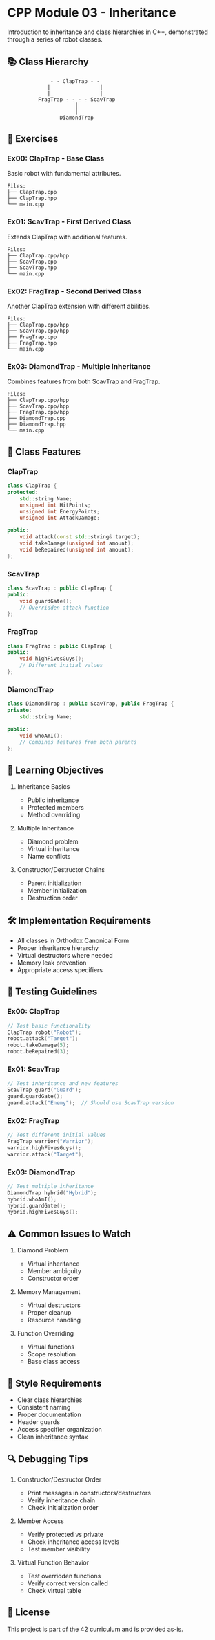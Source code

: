 # CPP Module 03 - Inheritance

Introduction to inheritance and class hierarchies in C++, demonstrated through a series of robot classes.

## 📚 Class Hierarchy

```
              - - ClapTrap - -
             |                |
             |                |
          FragTrap - - - - ScavTrap
                      │
                      │
                 DiamondTrap
```

## 📁 Exercises

### Ex00: ClapTrap - Base Class
Basic robot with fundamental attributes.
```
Files:
├── ClapTrap.cpp
├── ClapTrap.hpp
└── main.cpp
```

### Ex01: ScavTrap - First Derived Class
Extends ClapTrap with additional features.
```
Files:
├── ClapTrap.cpp/hpp
├── ScavTrap.cpp
├── ScavTrap.hpp
└── main.cpp
```

### Ex02: FragTrap - Second Derived Class
Another ClapTrap extension with different abilities.
```
Files:
├── ClapTrap.cpp/hpp
├── ScavTrap.cpp/hpp
├── FragTrap.cpp
├── FragTrap.hpp
└── main.cpp
```

### Ex03: DiamondTrap - Multiple Inheritance
Combines features from both ScavTrap and FragTrap.
```
Files:
├── ClapTrap.cpp/hpp
├── ScavTrap.cpp/hpp
├── FragTrap.cpp/hpp
├── DiamondTrap.cpp
├── DiamondTrap.hpp
└── main.cpp
```

## 🤖 Class Features

### ClapTrap
```cpp
class ClapTrap {
protected:
    std::string Name;
    unsigned int HitPoints;
    unsigned int EnergyPoints;
    unsigned int AttackDamage;

public:
    void attack(const std::string& target);
    void takeDamage(unsigned int amount);
    void beRepaired(unsigned int amount);
};
```

### ScavTrap
```cpp
class ScavTrap : public ClapTrap {
public:
    void guardGate();
    // Overridden attack function
};
```

### FragTrap
```cpp
class FragTrap : public ClapTrap {
public:
    void highFivesGuys();
    // Different initial values
};
```

### DiamondTrap
```cpp
class DiamondTrap : public ScavTrap, public FragTrap {
private:
    std::string Name;

public:
    void whoAmI();
    // Combines features from both parents
};
```

## 🎯 Learning Objectives

1. Inheritance Basics
   - Public inheritance
   - Protected members
   - Method overriding

2. Multiple Inheritance
   - Diamond problem
   - Virtual inheritance
   - Name conflicts

3. Constructor/Destructor Chains
   - Parent initialization
   - Member initialization
   - Destruction order

## 🛠️ Implementation Requirements

- All classes in Orthodox Canonical Form
- Proper inheritance hierarchy
- Virtual destructors where needed
- Memory leak prevention
- Appropriate access specifiers

## 🧪 Testing Guidelines

### Ex00: ClapTrap
```cpp
// Test basic functionality
ClapTrap robot("Robot");
robot.attack("Target");
robot.takeDamage(5);
robot.beRepaired(3);
```

### Ex01: ScavTrap
```cpp
// Test inheritance and new features
ScavTrap guard("Guard");
guard.guardGate();
guard.attack("Enemy");  // Should use ScavTrap version
```

### Ex02: FragTrap
```cpp
// Test different initial values
FragTrap warrior("Warrior");
warrior.highFivesGuys();
warrior.attack("Target");
```

### Ex03: DiamondTrap
```cpp
// Test multiple inheritance
DiamondTrap hybrid("Hybrid");
hybrid.whoAmI();
hybrid.guardGate();
hybrid.highFivesGuys();
```

## ⚠️ Common Issues to Watch

1. Diamond Problem
   - Virtual inheritance
   - Member ambiguity
   - Constructor order

2. Memory Management
   - Virtual destructors
   - Proper cleanup
   - Resource handling

3. Function Overriding
   - Virtual functions
   - Scope resolution
   - Base class access

## 📝 Style Requirements

- Clear class hierarchies
- Consistent naming
- Proper documentation
- Header guards
- Access specifier organization
- Clean inheritance syntax

## 🔍 Debugging Tips

1. Constructor/Destructor Order
   - Print messages in constructors/destructors
   - Verify inheritance chain
   - Check initialization order

2. Member Access
   - Verify protected vs private
   - Check inheritance access levels
   - Test member visibility

3. Virtual Function Behavior
   - Test overridden functions
   - Verify correct version called
   - Check virtual table

## 📜 License

This project is part of the 42 curriculum and is provided as-is.
